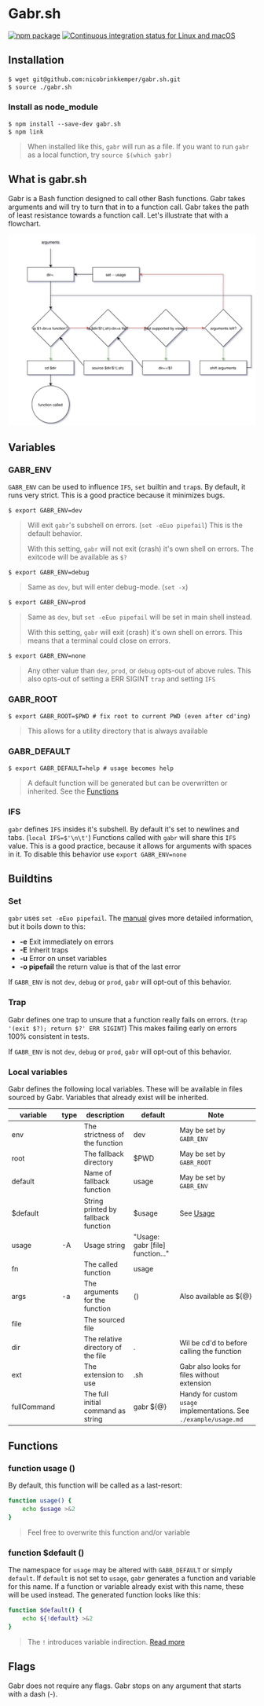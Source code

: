 # Gabr.sh
[![npm package](https://img.shields.io/npm/v/gabr.sh.svg)](https://www.npmjs.com/package/gabr.sh)
[![Continuous integration status for Linux and macOS](https://travis-ci.org/nicobrinkkemper/gabr.sh.svg?branch=master&label=travis%20build)](https://travis-ci.org/bats-core/bats-core)
## Installation
```shell
$ wget git@github.com:nicobrinkkemper/gabr.sh.git
$ source ./gabr.sh
```
> 

### Install as node_module
```shell
$ npm install --save-dev gabr.sh
$ npm link
```
> When installed like this, `gabr` will run as a file.
> If you want to run `gabr` as a local function, try `source $(which gabr)`

## What is gabr.sh
Gabr is a Bash function designed to call other Bash functions.
Gabr takes arguments and will try to turn that in to a function call.
Gabr takes the path of least resistance towards a function call.
Let's illustrate that with a flowchart.

![Alt text](./Gabr.sh.svg)


## Variables

### GABR_ENV
`GABR_ENV` can be used to influence `IFS`, `set` builtin and `trap`s.
By default, it runs very strict. This is a good practice because it minimizes bugs.

```shell
$ export GABR_ENV=dev
```
> Will exit `gabr`'s subshell on errors. (`set -eEuo pipefail`) This is the default behavior.
>
> With this setting, `gabr` will not exit (crash) it's own shell on errors. The exitcode
> will be available as `$?`

```shell
$ export GABR_ENV=debug
```
> Same as `dev`, but will enter debug-mode. (`set -x`)

```shell
$ export GABR_ENV=prod
```
> Same as `dev`, but `set -eEuo pipefail` will be set in main shell instead.
>
> With this setting, `gabr` will exit (crash) it's own shell on errors. This means that
a terminal could close on errors.

```shell
$ export GABR_ENV=none
```
> Any other value than `dev`, `prod`, or `debug` opts-out of above rules.
> This also opts-out of setting a ERR SIGINT `trap` and setting `IFS`

### GABR_ROOT
```shell
$ export GABR_ROOT=$PWD # fix root to current PWD (even after cd'ing)
```
> This allows for a utility directory that is always available

### GABR_DEFAULT
```shell
$ export GABR_DEFAULT=help # usage becomes help
```
> A default function will be generated but can be overwritten or inherited.
> See the [Functions](#Functions)

### IFS
`gabr` defines `IFS` insides it's subshell.
By default it's set to newlines and tabs. (`local IFS=$'\n\t'`)
Functions called with `gabr` will share this `IFS` value.
This is a good practice, because it allows for arguments with spaces in it.
To disable this behavior use `export GABR_ENV=none`

## Buildtins
### Set 
`gabr` uses `set -eEuo pipefail`. The [manual](https://www.gnu.org/software/bash/manual/html_node/The-Set-Builtin.html) gives more detailed information,
but it boils down to this:
 - **-e** Exit immediately on errors
 - **-E** Inherit traps
 - **-u** Error on unset variables
 - **-o pipefail** the return value is that of the last error

If `GABR_ENV` is not `dev`, `debug` or `prod`, `gabr` will opt-out of this behavior.

### Trap 
Gabr defines one trap to unsure that a function really fails on errors. (`trap '(exit $?); return $?' ERR SIGINT`) This makes failing early on errors 100% consistent in tests.

If `GABR_ENV` is not `dev`, `debug` or `prod`, `gabr` will opt-out of this behavior.

### Local variables
Gabr defines the following local variables. These will be available in files sourced by Gabr. Variables that already exist will be inherited.

| variable     	| type  	| description                              	| default                                	| Note                                    	|
|--------------	|-------	|------------------------------------------	|----------------------------------------	|-----------------------------------------	|
| env          	|       	| The strictness of the function           	| dev                                    	| May be set by `GABR_ENV`     	            |
| root         	|       	| The fallback directory                   	| $PWD                                   	| May be set by `GABR_ROOT`    	            |
| default      	|       	| Name of fallback function                	| usage                                  	| May be set by `GABR_ENV`              	|
| $default     	|       	| String printed by fallback function      	| $usage                                   	| See [Usage](#Usage)                     	|
| usage        	| -A    	| Usage string                            	| "Usage: gabr [file] function..."         	|                                          	|
| fn           	|       	| The called function                      	| usage                                  	|                                         	|
| args         	| -a    	| The arguments for the function           	| ()                                     	| Also available as ${@}                    |
| file        	|       	| The sourced file                       	|                                         	|                                         	|
| dir          	|       	| The relative directory of the file     	| .                                      	| Wil be cd'd to before calling the function|
| ext          	|       	| The extension to use       	            | .sh                                      	| Gabr also looks for files without extension|
| fullCommand  	|       	| The full initial command as string        | gabr ${@}                               	| Handy for custom `usage` implementations. See `./example/usage.md` |

## Functions

### function usage ()
By default, this function will be called as a last-resort:
```bash
function usage() {
    echo $usage >&2
}
```
> Feel free to overwrite this function and/or variable

### function $default ()

The namespace for `usage` may be altered with `GABR_DEFAULT` or simply `default`. If `default` is not set to `usage`, `gabr` generates a function and variable for this name. If a function or variable already exist with this name, these will be used instead. The generated function looks like this:

```bash
function $default() {
    echo ${!default} >&2
}
```
> The `!` introduces variable indirection. [Read more](https://www.gnu.org/software/bash/manual/html_node/Shell-Parameter-Expansion.html)

## Flags

Gabr does not require any flags. Gabr stops on any argument that starts with a dash (-).